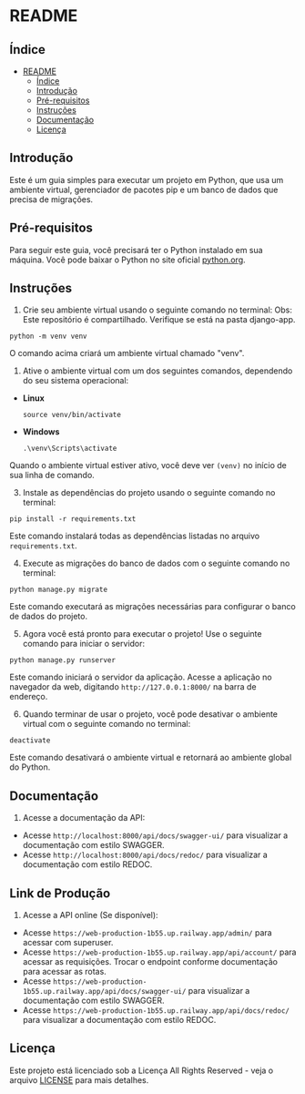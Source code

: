 # README

## Índice

- [README](#readme)
  - [Índice](#índice)
  - [Introdução](#introdução)
  - [Pré-requisitos](#pré-requisitos)
  - [Instruções](#instruções)
  - [Documentação](#documentação)
  - [Licença](#licença)

## Introdução

Este é um guia simples para executar um projeto em Python, que usa um ambiente virtual, gerenciador de pacotes pip e um banco de dados que precisa de migrações.

## Pré-requisitos

Para seguir este guia, você precisará ter o Python instalado em sua máquina. Você pode baixar o Python no site oficial [python.org](https://www.python.org/downloads/).

## Instruções

1. Crie seu ambiente virtual usando o seguinte comando no terminal:
   Obs: Este repositório é compartilhado. Verifique se está na pasta django-app.

```
python -m venv venv
```

O comando acima criará um ambiente virtual chamado "venv".

1. Ative o ambiente virtual com um dos seguintes comandos, dependendo do seu sistema operacional:

- **Linux**

  ```
  source venv/bin/activate
  ```

- **Windows**

  ```
  .\venv\Scripts\activate
  ```

Quando o ambiente virtual estiver ativo, você deve ver `(venv)` no início de sua linha de comando.

3. Instale as dependências do projeto usando o seguinte comando no terminal:

```
pip install -r requirements.txt
```

Este comando instalará todas as dependências listadas no arquivo `requirements.txt`.

4. Execute as migrações do banco de dados com o seguinte comando no terminal:

```
python manage.py migrate
```

Este comando executará as migrações necessárias para configurar o banco de dados do projeto.

5. Agora você está pronto para executar o projeto! Use o seguinte comando para iniciar o servidor:

```
python manage.py runserver
```

Este comando iniciará o servidor da aplicação. Acesse a aplicação no navegador da web, digitando `http://127.0.0.1:8000/` na barra de endereço.

6. Quando terminar de usar o projeto, você pode desativar o ambiente virtual com o seguinte comando no terminal:

```
deactivate
```

Este comando desativará o ambiente virtual e retornará ao ambiente global do Python.

## Documentação

1. Acesse a documentação da API:

- Acesse `http://localhost:8000/api/docs/swagger-ui/` para visualizar a documentação com estilo SWAGGER.
- Acesse `http://localhost:8000/api/docs/redoc/` para visualizar a documentação com estilo REDOC.

## Link de Produção

1. Acesse a API online (Se disponível):
- Acesse `https://web-production-1b55.up.railway.app/admin/` para acessar com superuser.
- Acesse `https://web-production-1b55.up.railway.app/api/account/` para acessar as requisições. Trocar o endpoint conforme documentação para acessar as rotas.
- Acesse `https://web-production-1b55.up.railway.app/api/docs/swagger-ui/` para visualizar a documentação com estilo SWAGGER.
- Acesse `https://web-production-1b55.up.railway.app/api/docs/redoc/` para visualizar a documentação com estilo REDOC.

## Licença

Este projeto está licenciado sob a Licença All Rights Reserved - veja o arquivo [LICENSE](LICENSE.md) para mais detalhes.
